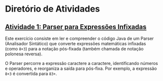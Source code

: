 # Diretório de Atividades

## [Atividade 1: Parser para Expressões Infixadas](./activity1)

Este exercício consiste em ler e compreender o código Java de um Parser (Analisador Sintático) que converte expressões matemáticas infixadas (como `8+3`) para a notação pós-fixada (também chamada de notação polonesa reversa).

O Parser percorre a expressão caractere a caractere, identificando números e operadores, e reorganiza a saída para pós-fixa. Por exemplo, a expressão `8+3` é convertida para `83+`.

